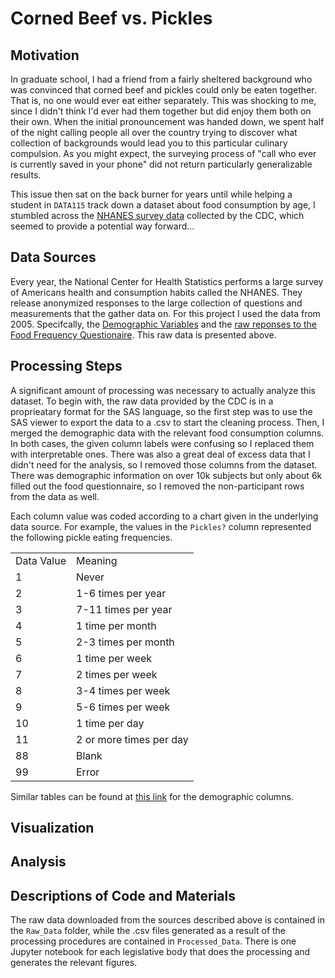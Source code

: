 # Corned Beef vs. Pickles

## Motivation
In graduate school, I had a friend from a fairly sheltered background who was convinced that corned beef and pickles could only be eaten together. That is, no one would ever eat either separately. This was shocking to me, since I didn't think I'd ever had them together but did enjoy them both on their own. When the initial pronouncement was handed down, we spent half of the night calling people all over the country trying to discover what collection of backgrounds would lead you to this particular culinary compulsion. As you might expect, the surveying process of "call who ever is currently saved in your phone" did not return particularly generalizable results. 

This issue then sat on the back burner for years until while helping a student in `DATA115` track down a dataset about food consumption by age, I stumbled across the <a href="https://www.cdc.gov/nchs/nhanes/index.htm">NHANES survey data</a> collected by the CDC, which seemed to provide a potential way forward...


## Data Sources
Every year, the National Center for Health Statistics performs a large survey of Americans health and consumption habits called the NHANES. They release anonymized responses to the large collection of questions and measurements that the gather data on. For this project I used the data from 2005. Specifcally, the <a href="https://wwwn.cdc.gov/nchs/nhanes/Search/DataPage.aspx?Component=Demographics&CycleBeginYear=2005"> Demographic Variables</a> and the <a href="https://wwwn.cdc.gov/nchs/nhanes/search/datapage.aspx?Component=Dietary&CycleBeginYear=2005"> raw reponses to the Food Frequency Questionaire</a>. This raw data is presented above. 

## Processing Steps
A significant amount of processing was necessary to actually analyze this dataset. To begin with, the raw data provided by the CDC is in a proprieatary format for the SAS language, so the first step was to use the SAS viewer to export the data to a .csv to start the cleaning process. Then, I merged the demographic data with the relevant food consumption columns. In both cases, the given column labels were confusing so I replaced them with interpretable ones. There was also a great deal of excess data that I didn't need for the analysis, so I removed those columns from the dataset. There was demographic information on over 10k subjects but only about 6k filled out the food questionnaire, so I removed the non-participant rows from the data as well. 

Each column value was coded according to a chart given in the underlying data source. For example, the values in the `Pickles?` column represented the following pickle eating frequencies. 
<table>
  <tr><td>Data Value</td><td>Meaning</td> </tr>
  <tr><td>1</td><td> 	Never</td> </tr>
  <tr><td>2</td><td> 1-6 times per year</td> </tr>
  <tr><td>3</td><td> 	 	7-11 times per year</td> </tr>
  <tr><td>4</td><td> 	1 time per month</td> </tr>
  <tr><td>5</td><td>  	2-3 times per month</td> </tr>
  <tr><td>6</td><td> 1 time per week</td> </tr>
  <tr><td>7</td><td> 2 times per week </td> </tr>
  <tr><td>8</td><td> 	 	3-4 times per week </td> </tr>
  <tr><td>9</td><td> 	 5-6 times per week </td> </tr>
  <tr><td>10</td><td> 	 1 time per day </td> </tr>
  <tr><td>11</td><td> 	 	2 or more times per day </td> </tr>
  <tr><td>88</td><td> 	 Blank</td> </tr>
  <tr><td>99</td><td> 	 Error </td> </tr>
  </table>

Similar tables can be found at <a href = "https://wwwn.cdc.gov/nchs/nhanes/Search/DataPage.aspx?Component=Demographics&CycleBeginYear=2005"> this link</a> for the demographic columns. 
## Visualization

## Analysis
  
## Descriptions of Code and Materials
The raw data downloaded from the sources described above is contained in the `Raw_Data` folder, while the .csv files generated as a result of the processing procedures are contained in `Processed_Data`. There is one Jupyter notebook for each legislative body that does the processing and generates the relevant figures. 

